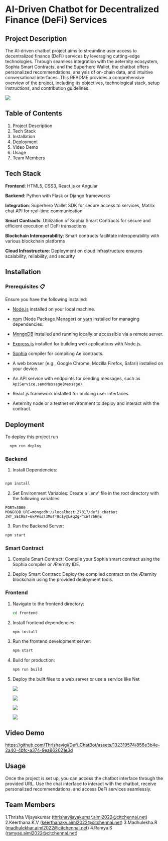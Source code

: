 # AI-Driven Chatbot for Decentralized Finance (DeFi) Services
## Project Description
The AI-driven chatbot project aims to streamline user access to decentralized finance (DeFi) services by leveraging cutting-edge technologies. Through seamless integration with the aeternity ecosystem, Sophia Smart Contracts, and the Superhero Wallet, the chatbot offers personalized recommendations, analysis of on-chain data, and intuitive conversational interfaces. This README provides a comprehensive overview of the project, including its objectives, technological stack, setup instructions, and contribution guidelines.

![](https://github.com/Thrishavigi/Defi_ChatBot/blob/main/chatbot_front%20.jpg?raw=true)
## Table of Contents
1. Project Description
2. Tech Stack
3. Installation
5. Deployment
6. Video Demo
7. Usage
8. Team Members
   
## Tech Stack
**Frontend**: HTML5, CSS3, React.js or Angular

**Backend**: Python with Flask or Django frameworks

**Integration**: Superhero Wallet SDK for secure access to services, Matrix chat API for real-time communication

**Smart Contracts**: Utilization of Sophia Smart Contracts for secure and efficient execution of DeFi transactions

**Blockchain Interoperability**: Smart contracts facilitate interoperability with various blockchain platforms

**Cloud Infrastructure**: Deployment on cloud infrastructure ensures scalability, reliability, and security

## Installation

### Prerequisites 📋

Ensure you have the following installed:

- [Node.js](https://nodejs.org/) installed on your local machine.
- [npm](https://www.npmjs.com/) (Node Package Manager) or [yarn](https://yarnpkg.com/) installed for managing dependencies.


- [MongoDB](https://www.mongodb.com/) installed and running locally or accessible via a remote server.


- [Express.js](https://expressjs.com/) installed for building web applications with Node.js.

- [Sophia](https://aeternity.com/aepp-sophia/) compiler for compiling Ae contracts.

- A web browser (e.g., Google Chrome, Mozilla Firefox, Safari) installed on your device.

- An API service with endpoints for sending messages, such as `ApiService.sendMessage(message)`.

- React.js framework installed for building user interfaces.

- Aeternity node or a testnet environment to deploy and interact with the contract.

## Deployment

To deploy this project run

```bash
  npm run deploy
```

### Backend 
1. Install Dependencies:

```bash

npm install
```

2. Set Environment Variables:
Create a '.env' file in the root directory with the following variables:

```env
PORT=3000
MONGODB_URI=mongodb://localhost:27017/defi_chatbot
JWT_SECRET=6kP#sZ!3M&T*8c$y@L#q2gF^xW!7bH@E
```
3. Run the Backend Server:

```bash
npm start
```
### Smart Contract 
1. Compile Smart Contract:
Compile your Sophia smart contract using the Sophia compiler or Æternity IDE.

2. Deploy Smart Contract:
Deploy the compiled contract on the Æternity blockchain using the provided deployment tools.


### Frontend

1. Navigate to the frontend directory:
    ```bash
    cd frontend
    ```

2. Install frontend dependencies:
    ```bash
    npm install
    ```

3. Run the frontend development server:
    ```bash
    npm start
    ```

4. Build for production:
    ```bash
    npm run build
    ```

5. Deploy the built files to a web server or use a service like Net

   ![](https://github.com/Thrishavigi/Defi_ChatBot/blob/main/Defi_ChatBot/defi-chatbot/1.jpg?raw=true)
   
   ![](https://github.com/Thrishavigi/Defi_ChatBot/blob/main/Defi_ChatBot/defi-chatbot/2.jpg?raw=true)
   
   ![](https://github.com/Thrishavigi/Defi_ChatBot/blob/main/Defi_ChatBot/defi-chatbot/3.jpg?raw=true)
   
   ![](https://github.com/Thrishavigi/Defi_ChatBot/blob/main/Defi_ChatBot/defi-chatbot/4.jpg?raw=true)

## Video Demo

https://github.com/Thrishavigi/Defi_ChatBot/assets/132319574/856e3b4e-2a40-4bfc-a374-9ea962621e3d


## Usage
Once the project is set up, you can access the chatbot interface through the provided URL. Use the chat interface to interact with the chatbot, receive personalized recommendations, and access DeFi services seamlessly.

## Team Members
1.Thrisha Vijayakumar (thrishavijayakumar.aiml2022@citchennai.net)
2.Keerthana.K.V (keerthanakv.aiml2022@citchennai.net)
3.Madhulekha.R (madhulekhar.aiml2022@citchennai.net)
4.Ramya.S (ramyas.aiml2022@citchennai.net)
